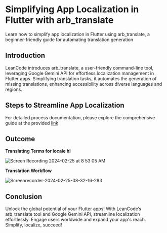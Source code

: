 # Simplifying App Localization in Flutter with arb_translate
Learn how to simplify app localization in Flutter using arb_translate, a beginner-friendly guide for automating translation generation


## Introduction

LeanCode introduces arb_translate, a user-friendly command-line tool, leveraging Google Gemini API for effortless localization management in Flutter apps. Simplifying translation tasks, it automates the generation of missing translations, enhancing accessibility across diverse languages and regions.

## Steps to Streamline App Localization

For detailed process documentation, please explore the comprehensive guide at the provided [link](https://medium.com/@dtejaswini.06/simplifying-app-localization-in-flutter-with-arb-translate-a-beginners-guide-afda9e7267ff)

## Outcome

**Translating Terms for locale hi**

![Screen Recording 2024-02-25 at 8 53 05 AM](https://github.com/tejaswini-dev-techie/flutter_localization_with_arb_translate/assets/79466038/c0ceb9c8-57b9-4263-96b8-b350ee4e9d5f)

**Translation Workflow**

![Screenrecorder-2024-02-25-08-32-16-283](https://github.com/tejaswini-dev-techie/flutter_localization_with_arb_translate/assets/79466038/6e762323-261c-48a9-bf2b-bdbc51ca7300)


## Conclusion

Unlock the global potential of your Flutter apps! With LeanCode’s arb_translate tool and Google Gemini API, streamline localization effortlessly. Engage users worldwide and expand your app's reach. Simplify, localize, succeed!
